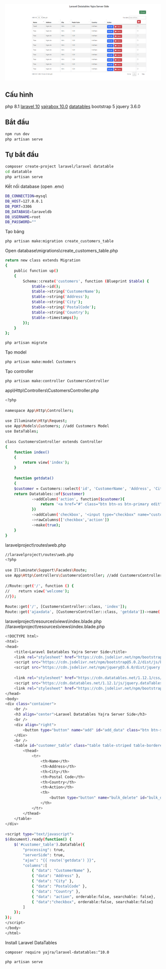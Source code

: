 
<img src="/public/done.png" alt="License">


## Cấu hình

php 8.1
<a href="https://laravel.com/docs/10.x/installation">laravel 10</a>
<a href="https://yajrabox.com/docs/laravel-datatables/10.0/installation">yajrabox 10.0</a>
<a href="https://cdn.datatables.net/1.10.21/">datatables</a>
bootstrap 5
jquery 3.6.0
    
## Bắt đầu
```sh
npm run dev
php artisan serve
```

## Tự bắt đầu

 ```sh
composer create-project laravel/laravel datatable
cd datatable
php artisan serve
```

Kết nối database (open .env)
```sh
DB_CONNECTION=mysql
DB_HOST=127.0.0.1
DB_PORT=3306
DB_DATABASE=laraveldb
DB_USERNAME=root
DB_PASSWORD=""
```
Tạo bảng
```sh
php artisan make:migration create_customers_table
```
Open database\migrations\create_customers_table.php
```sh
return new class extends Migration
{
    public function up()
    {
        Schema::create('customers', function (Blueprint $table) {
            $table->id();
            $table->string('CustomerName');
            $table->string('Address');
            $table->string('City');
            $table->string('PostalCode');
            $table->string('Country');
            $table->timestamps();
        });
    }
};
```
```sh
php artisan migrate 
```
Tạo model
```sh
php artisan make:model Customers
```
Tạo controller
```sh
php artisan make:controller CustomersController
```
app\Http\Controllers\CustomersController.php
```sh
<?php

namespace App\Http\Controllers;

use Illuminate\Http\Request;
use App\Models\Customers; //add Customers Model
use DataTables;

class CustomersController extends Controller
{
    function index()
    {
        return view('index');
    }

    function getdata()
    {
    $customer = Customers::select('id', 'CustomerName', 'Address', 'City', 'PostalCode', 'Country');
    return Datatables::of($customer)
            ->addColumn('action', function($customer){
                return '<a href="#" class="btn btn-xs btn-primary edit" id="'.$customer->id.'"><i class="bi bi-pencil-square"></i> Edit</a> <a href="#" class="btn btn-xs btn-danger delete" id="'.$customer->id.'"><i class="bi bi-backspace-reverse-fill"></i> Delete</a>';
            })
            ->addColumn('checkbox', '<input type="checkbox" name="customer_checkbox[]" class="customer_checkbox" value="{{$id}}" />')
            ->rawColumns(['checkbox','action'])
            ->make(true);
    }
}
```
laravelproject\routes\web.php
```sh
//laravelproject\routes\web.php
<?php

use Illuminate\Support\Facades\Route;
use App\Http\Controllers\CustomersController; //add CustomersController

//Route::get('/', function () {
//    return view('welcome');
//});

Route::get('/', [CustomersController::class, 'index']);
Route::get('ajaxdata', [CustomersController::class, 'getdata'])->name('getdata');
```
laravelproject\resources\views\index.blade.php
//laravelproject\resources\views\index.blade.php
```sh
<!DOCTYPE html>
<html>
<head>
    <title>Laravel Datatables Yajra Server Side</title>
    <link rel="stylesheet" href="https://cdn.jsdelivr.net/npm/bootstrap@5.0.2/dist/css/bootstrap.min.css" />
    <script src="https://cdn.jsdelivr.net/npm/bootstrap@5.0.2/dist/js/bootstrap.min.js"></script>
    <script src="https://cdn.jsdelivr.net/npm/jquery@3.6.0/dist/jquery.min.js"></script>

    <link rel="stylesheet" href="https://cdn.datatables.net/1.12.1/css/jquery.dataTables.min.css" />
    <script src="https://cdn.datatables.net/1.12.1/js/jquery.dataTables.min.js"></script>
    <link rel="stylesheet" href="https://cdn.jsdelivr.net/npm/bootstrap-icons@1.8.3/font/bootstrap-icons.css">
</head>
<body>
<div class="container">
    <br />
    <h3 align="center">Laravel Datatables Yajra Server Side</h3>
    <br />
    <div align="right">
        <button type="button" name="add" id="add_data" class="btn btn-success"> <i class="bi bi-plus-square"></i> Add</button>
    </div>
    <br />
    <table id="customer_table" class="table table-striped table-bordered">
        <thead>
            <tr>
                <th>Name</th>
                <th>Address</th>
                <th>City</th>
                <th>Postal Code</th>
                <th>Country</th>
                <th>Action</th>
                <th>
                    <button type="button" name="bulk_delete" id="bulk_delete" class="btn btn-danger btn-xs"><i class="bi bi-backspace-reverse-fill"></i></button>
                </th>
            </tr>
        </thead>
    </table>
</div>

<script type="text/javascript">
$(document).ready(function() {
    $('#customer_table').DataTable({
        "processing": true,
        "serverSide": true,
        "ajax": "{{ route('getdata') }}",
        "columns":[
            { "data": "CustomerName" },
            { "data": "Address" },
            { "data": "City" },
            { "data": "PostalCode" },
            { "data": "Country" },
            { "data": "action", orderable:false, searchable: false},
            { "data":"checkbox", orderable:false, searchable:false}
        ]
    });
});
</script>
</body>
</html>
```
Install Laravel DataTables
```sh
composer require yajra/laravel-datatables:^10.0
```

```sh
php artisan serve
```